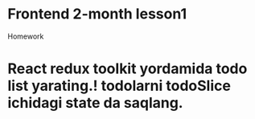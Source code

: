 # Frontend 2-month lesson1 

Homework

# React redux toolkit yordamida todo list yarating.! todolarni todoSlice ichidagi state da saqlang.